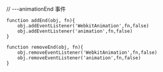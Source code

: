 // ---animationEnd 事件

    function addEnd(obj, fn){
        obj.addEventListener('WebkitAnimation',fn,false)
        obj.addEventListener('animation',fn,false)
    }

    function removeEnd(obj, fn){
        obj.removeEventListener('WebkitAnimation',fn,false)
        obj.removeEventListener('animation',fn,false)
    }
